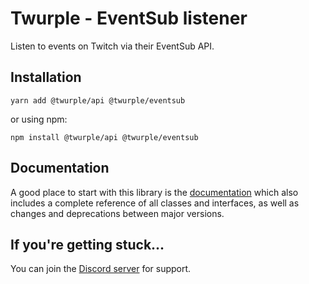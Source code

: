# Twurple - EventSub listener

Listen to events on Twitch via their EventSub API.

## Installation

	yarn add @twurple/api @twurple/eventsub

or using npm:

	npm install @twurple/api @twurple/eventsub

## Documentation

A good place to start with this library is the [documentation](https://twurple.github.io/eventsub)
which also includes a complete reference of all classes and interfaces, as well as changes and deprecations between major versions.

## If you're getting stuck...

You can join the [Discord server](https://discord.gg/b9ZqMfz) for support.
